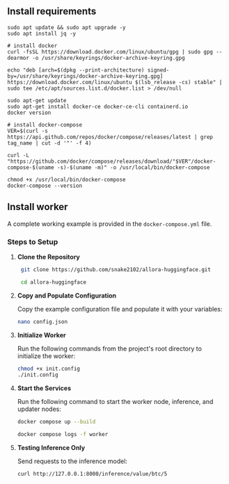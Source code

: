 ## Install requirements
```
sudo apt update && sudo apt upgrade -y
sudo apt install jq -y

# install docker
curl -fsSL https://download.docker.com/linux/ubuntu/gpg | sudo gpg --dearmor -o /usr/share/keyrings/docker-archive-keyring.gpg

echo "deb [arch=$(dpkg --print-architecture) signed-by=/usr/share/keyrings/docker-archive-keyring.gpg] https://download.docker.com/linux/ubuntu $(lsb_release -cs) stable" | sudo tee /etc/apt/sources.list.d/docker.list > /dev/null

sudo apt-get update
sudo apt-get install docker-ce docker-ce-cli containerd.io
docker version

# install docker-compose
VER=$(curl -s https://api.github.com/repos/docker/compose/releases/latest | grep tag_name | cut -d '"' -f 4)

curl -L "https://github.com/docker/compose/releases/download/"$VER"/docker-compose-$(uname -s)-$(uname -m)" -o /usr/local/bin/docker-compose

chmod +x /usr/local/bin/docker-compose
docker-compose --version
```

## Install worker

A complete working example is provided in the `docker-compose.yml` file.

### Steps to Setup

1. **Clone the Repository**
   ```sh
    git clone https://github.com/snake2102/allora-huggingface.git
    ```
   ```sh
    cd allora-huggingface
    ```
2. **Copy and Populate Configuration**
    
    Copy the example configuration file and populate it with your variables:
    ```sh
    nano config.json
    ```

4. **Initialize Worker**
    
    Run the following commands from the project's root directory to initialize the worker:
    ```sh
    chmod +x init.config
    ./init.config
    ```
5. **Start the Services**
    
    Run the following command to start the worker node, inference, and updater nodes:
    ```sh
    docker compose up --build
    ```
    ```sh
    docker compose logs -f worker
    ```
6. **Testing Inference Only**

   Send requests to the inference model:
    ```sh
    curl http://127.0.0.1:8000/inference/value/btc/5
    ```
   
